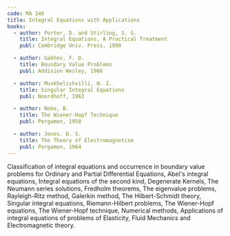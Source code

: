 ```yaml
---
code: MA 346
title: Integral Equations with Applications
books:
  - author: Porter, D. and Stirling, S. G.
    title: Integral Equations, A Practical Treatment
    publ: Cambridge Univ. Press, 1990

  - author: Gakhov, F. D.
    title: Boundary Value Problems
    publ: Addision Wesley, 1966

  - author: Muskhelishvilli, N. I.
    title: Singular Integral Equations
    publ: Noordhoff, 1963

  - author: Nobe, B.
    title: The Wiener-Hopf Technique
    publ: Pergamon, 1958

  - author: Jones. D. S.
    title: The Theory of Electromagnetism
    publ: Pergamon, 1964
---
```


Classification of integral equations and occurrence in boundary value problems
for Ordinary and Partial Differential Equations, Abel's integral equations,
Integral equations of the second kind, Degenerate Kernels, The Neumann series
solutions, Fredholm theorems, The eigenvalue problems, Rayleigh-Ritz method,
Galerkin method, The Hilbert-Schmidt theory, Singular integral equations,
Riemann-Hilbert problems, The Wiener-Hopf equations, The Wiener-Hopf technique,
Numerical methods, Applications of integral equations of problems of
Elasticity, Fluid Mechanics and Electromagnetic theory.
